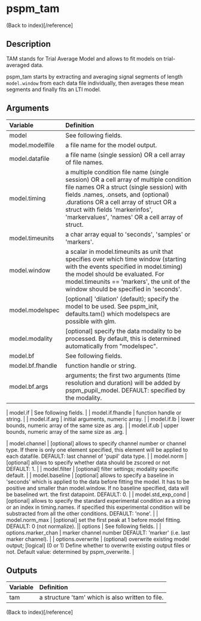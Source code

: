 # pspm_tam
(Back to index)[/reference]
## Description
TAM stands for Trial Average Model and allows to fit models on trial-averaged data.

pspm_tam starts by extracting and averaging signal segments of length `model.window` from each data file individually, then averages these mean segments and finally fits an LTI model.

## Arguments
| Variable | Definition |
|:--|:--|
| model | See following fields. |
| model.modelfile | a file name for the model output. |
| model.datafile | a file name (single session) OR a cell array of file names. |
| model.timing | a multiple condition file name (single session) OR a cell array of multiple condition file names OR a struct (single session) with fields .names, .onsets, and (optional) .durations OR a cell array of struct OR a struct with fields 'markerinfos', 'markervalues', 'names' OR a cell array of struct. |
| model.timeunits | a char array equal to 'seconds', 'samples' or 'markers'. |
| model.window | a scalar in model.timeunits as unit that specifies over which time window (starting with the events specified in model.timing) the model should be evaluated. For model.timeunits == 'markers', the unit of the window should be specified in 'seconds'. |
| model.modelspec | [optional] 'dilation' (default); specify the model to be used. See pspm_init, defaults.tam() which modelspecs are possible with glm. |
| model.modality | [optional] specify the data modality to be processed. By default, this is determined automatically from "modelspec". |
| model.bf | See following fields. |
| model.bf.fhandle | function handle or string. |
| model.bf.args | arguments; the first two arguments (time resolution and duration) will be added by pspm_pupil_model. DEFAULT: specified by the modality. |

| model.if | See following fields. |
| model.if.fhandle | function handle or string. |
| model.if.arg | initial arguments, numeric array. |
| model.if.lb | lower bounds, numeric array of the same size as .arg. |
| model.if.ub | upper bounds, numeric array of the same size as .arg. |

| model.channel | [optional] allows to specify channel number or channel type. If there is only one element specified, this element will be applied to each datafile. DEFAULT: last channel of 'pupil' data type. |
| model.norm | [optional] allows to specify whether data should be zscored or not DEFAULT: 1. |
| model.filter | [optional] filter settings; modality specific default. |
| model.baseline | [optional] allows to specify a baseline in 'seconds' which is applied to the data before fitting the model. It has to be positive and smaller than model.window. If no baseline specified, data will be baselined wrt. the first datapoint. DEFAULT: 0. |
| model.std_exp_cond | [optional] allows to specify the standard experimental condition as a string or an index in timing.names. if specified this experimental condition will be substracted from all the other conditions. DEFAULT: 'none'. |
| model.norm_max | [optional] set the first peak at 1 before model fitting. DEFAULT: 0 (not normalize). || options | See following fields. |
| options.marker_chan | marker channel number DEFAULT: 'marker' (i.e. last marker channel). |
| options.overwrite | (optional) overwrite existing model output; [logical] (0 or 1) Define whether to overwrite existing output files or not. Default value: determined by pspm_overwrite. |
## Outputs
| Variable | Definition |
|:--|:--|
| tam | a structure 'tam' which is also written to file. |

(Back to index)[/reference]
